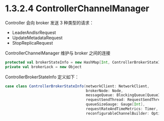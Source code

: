 # 1.3.2.4 ControllerChannelManager

Controller 会向 broker 发送 3 种类型的请求：

- LeaderAndIsrRequest
- UpdateMetadataRequest
- StopReplicaRequest

ControllerChannelManager 维护与 broker 之间的连接

``` scala
protected val brokerStateInfo = new HashMap[Int, ControllerBrokerStateInfo]
private val brokerLock = new Object
```

ControllerBrokerStateInfo 定义如下：

``` scala
case class ControllerBrokerStateInfo(networkClient: NetworkClient,
                                     brokerNode: Node,
                                     messageQueue: BlockingQueue[QueueItem],
                                     requestSendThread: RequestSendThread,
                                     queueSizeGauge: Gauge[Int],
                                     requestRateAndTimeMetrics: Timer,
                                     reconfigurableChannelBuilder: Option[Reconfigurable])
```
